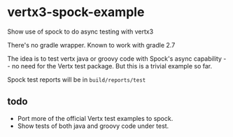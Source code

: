 # vertx3-spock-example

Show use of spock to do async testing with vertx3

There's no gradle wrapper.  Known to work with gradle 2.7

The idea is to test vertx java or groovy code with Spock's async capability -- no need for the Vertx test package.  But this is a trivial example so far.

Spock test reports will be in `build/reports/test`

## todo

* Port more of the official Vertx test examples to spock.
* Show tests of both java and groovy code under test.
